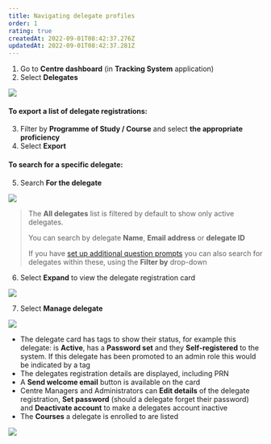 ```yaml
---
title: Navigating delegate profiles
order: 1
rating: true
createdAt: 2022-09-01T08:42:37.276Z
updatedAt: 2022-09-01T08:42:37.281Z
---
```

1. Go to **Centre dashboard** (in **Tracking System** application) 
2. Select **Delegates**

![](/img/registering-delegates-1.png)

#### To export a list of delegate registrations:

3. Filter by **Programme of Study / Course** and select **the appropriate proficiency**
4. Select  **Export**

#### To search for a specific delegate:

5. Search **For the delegate**

![](/img/cm-ca_delegate-filters.png)

> The **All delegates** list is filtered by default to show only active delegates.  
>
> You can search by delegate **Name**, **Email address** or **delegate ID**
>
> If you have [set up additional question prompts](/user-guide/centremanager/02-centre-management/managing-registration-prompts) you can also search for delegates within these, using the **Filter by** drop-down

6. Select **Expand** to view the delegate registration card

![](/img/cm-ca_expand-delegate-registration-card.png)

7. Select **Manage delegate**

![](/img/ccm-ca_manage-delegate-registration-card.png)

* The delegate card has tags to show their status, for example this delegate: is **Active**, has a **Password set** and they **Self-registered** to the system. If this delegate has been promoted to an admin role this would be indicated by a tag 
* The delegates registration details are displayed, including PRN 
* A **Send welcome email** button is available on the card
* Centre Managers and Administrators can **Edit details** of the delegate registration, **Set password** (should a delegate forget their password) and **Deactivate account** to make a delegates account inactive
* The **Courses** a delegate is enrolled to are listed

![](/img/cm-6-05-Navigating.jpg)